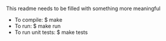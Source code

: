 This readme needs to be filled with something more meaningful

* To compile:
    $ make
* To run:
    $ make run
* To run unit tests:
    $ make tests

